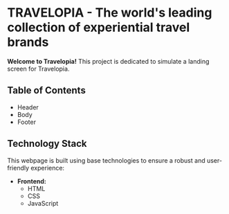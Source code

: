 # TRAVELOPIA - The world's leading collection of experiential travel brands

**Welcome to Travelopia!**  This project is dedicated to simulate a landing screen for Travelopia. 

## Table of Contents

- Header
- Body
- Footer

## Technology Stack

This webpage is built using base technologies to ensure a robust and user-friendly experience:

- **Frontend:**
  - HTML
  - CSS
  - JavaScript

  

